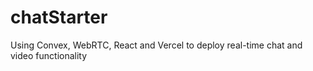 # chatStarter
Using Convex, WebRTC, React and Vercel to deploy real-time chat and video functionality 
